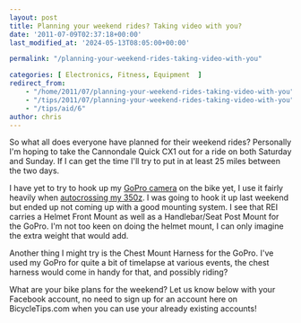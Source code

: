 ```yaml
---
layout: post
title: Planning your weekend rides? Taking video with you?
date: '2011-07-09T02:37:18+00:00'
last_modified_at: '2024-05-13T08:05:00+00:00'

permalink: "/planning-your-weekend-rides-taking-video-with-you"

categories: [ Electronics, Fitness, Equipment  ]
redirect_from: 
    - "/home/2011/07/planning-your-weekend-rides-taking-video-with-you"
    - "/tips/2011/07/planning-your-weekend-rides-taking-video-with-you"
    - "/tips/aid/6"
author: chris
---
```

So what all does everyone have planned for their weekend rides? Personally I'm hoping to take the Cannondale Quick CX1 out for a ride on both Saturday and Sunday. If I can get the time I'll try to put in at least 25 miles between the two days.

I have yet to try to hook up my [GoPro camera](https://amzn.to/4dzpxtP) on the bike yet, I use it fairly heavily when [autocrossing my 350z](https://www.autocrossblog.com/category/350z). I was going to hook it up last weekend but ended up not coming up with a good mounting system. I see that REI carries a Helmet Front Mount as well as a Handlebar/Seat Post Mount for the GoPro. I'm not too keen on doing the helmet mount, I can only imagine the extra weight that would add.

Another thing I might try is the Chest Mount Harness for the GoPro. I've used my GoPro for quite a bit of timelapse at various events, the chest harness would come in handy for that, and possibly riding?

What are your bike plans for the weekend? Let us know below with your Facebook account, no need to sign up for an account here on BicycleTips.com when you can use your already existing accounts!
